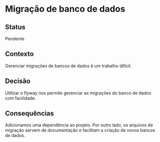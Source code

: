 # Migração de banco de dados
<!-- https://github.com/joelparkerhenderson/architecture-decision-record/tree/main/locales/en/templates/decision-record-template-by-michael-nygard -->
## Status

Pendente

## Contexto

Gerenciar migrações de bancos de dados é um trabalho difícil.

## Decisão

Utilizar o flyway nos permite gerenciar as migrações do banco de dados com facilidade.

## Consequências

Adicionamos uma dependência ao projeto. Por outro lado, os arquivos de migração servem de documentação e facilitam a
criação de novos bancos de dados.
